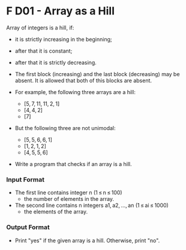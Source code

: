 # F D01 - Array as a Hill

Array of integers is a hill, if:

-   it is strictly increasing in the beginning;
-   after that it is constant;
-   after that it is strictly decreasing.
-   The first block (increasing) and the last block (decreasing)
    may be absent. It is allowed that both of this blocks are absent.

-   For example, the following three arrays are a hill:

    -   [5, 7, 11, 11, 2, 1]
    -   [4, 4, 2]
    -   [7]

-   But the following three are not unimodal:

    -   [5, 5, 6, 6, 1]
    -   [1, 2, 1, 2]
    -   [4, 5, 5, 6]

-   Write a program that checks if an array is a hill.

### Input Format

-   The first line contains integer n (1 ≤ n ≤ 100)
    -   the number of elements in the array.
-   The second line contains n integers a1, a2, ..., an
    (1 ≤ ai ≤ 1000)
    -   the elements of the array.

### Output Format

-   Print "yes" if the given array is a hill.
    Otherwise, print "no".
